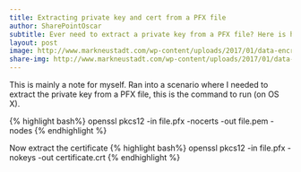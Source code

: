 ```yaml
---
title: Extracting private key and cert from a PFX file
author: SharePointOscar
subtitle: Ever need to extract a private key from a PFX file? Here is how
layout: post
image: http://www.markneustadt.com/wp-content/uploads/2017/01/data-encryption.jpg
share-img: http://www.markneustadt.com/wp-content/uploads/2017/01/data-encryption.jpg
---
```


This is mainly a note for myself.  Ran into a scenario where I needed to extract the private key from a PFX file, this is the command to run (on OS X).

{% highlight bash%}
  openssl pkcs12 -in  file.pfx -nocerts -out file.pem -nodes
{% endhighlight %}

Now extract the certificate
{% highlight bash%}
  openssl pkcs12 -in  file.pfx -nokeys -out certificate.crt
{% endhighlight %}
